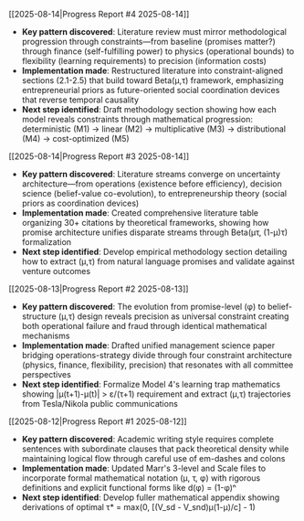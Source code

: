 

[[2025-08-14|Progress Report #4 2025-08-14]]
- **Key pattern discovered**: Literature review must mirror methodological progression through constraints—from baseline (promises matter?) through finance (self-fulfilling power) to physics (operational bounds) to flexibility (learning requirements) to precision (information costs)
- **Implementation made**: Restructured literature into constraint-aligned sections (2.1-2.5) that build toward Beta(μ,τ) framework, emphasizing entrepreneurial priors as future-oriented social coordination devices that reverse temporal causality
- **Next step identified**: Draft methodology section showing how each model reveals constraints through mathematical progression: deterministic (M1) → linear (M2) → multiplicative (M3) → distributional (M4) → cost-optimized (M5)

[[2025-08-14|Progress Report #3 2025-08-14]]
- **Key pattern discovered**: Literature streams converge on uncertainty architecture—from operations (existence before efficiency), decision science (belief-value co-evolution), to entrepreneurship theory (social priors as coordination devices)
- **Implementation made**: Created comprehensive literature table organizing 30+ citations by theoretical frameworks, showing how promise architecture unifies disparate streams through Beta(μτ, (1-μ)τ) formalization
- **Next step identified**: Develop empirical methodology section detailing how to extract (μ,τ) from natural language promises and validate against venture outcomes

[[2025-08-13|Progress Report #2 2025-08-13]]
- **Key pattern discovered**: The evolution from promise-level (φ) to belief-structure (μ,τ) design reveals precision as universal constraint creating both operational failure and fraud through identical mathematical mechanisms
- **Implementation made**: Drafted unified management science paper bridging operations-strategy divide through four constraint architecture (physics, finance, flexibility, precision) that resonates with all committee perspectives
- **Next step identified**: Formalize Model 4's learning trap mathematics showing |μ(t+1)-μ(t)| > ε/(τ+1) requirement and extract (μ,τ) trajectories from Tesla/Nikola public communications

[[2025-08-12|Progress Report #1 2025-08-12]]
- **Key pattern discovered**: Academic writing style requires complete sentences with subordinate clauses that pack theoretical density while maintaining logical flow through careful use of em-dashes and colons
- **Implementation made**: Updated Marr's 3-level and Scale files to incorporate formal mathematical notation (μ, τ, φ) with rigorous definitions and explicit functional forms like d(φ) = (1-φ)ⁿ
- **Next step identified**: Develop fuller mathematical appendix showing derivations of optimal τ* = max(0, [(V_sd - V_snd)μ(1-μ)/c] - 1)

